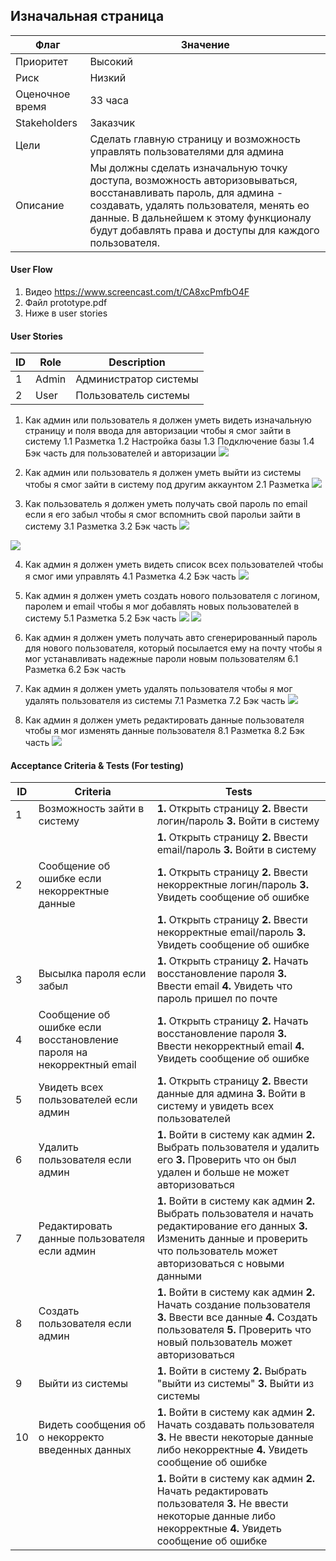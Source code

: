 ## Изначальная страница

| Флаг | Значение |
|---|---|
| Приоритет | Высокий |
| Риск | Низкий |
| Оценочное время | 33 часа |
| Stakeholders | Заказчик |
| Цели | Сделать главную страницу и возможность управлять пользователями для админа |
| Описание | Мы должны сделать изначальную точку доступа, возможность авторизовываться, восстанавливать пароль, для админа - создавать, удалять пользователя, менять ео данные. В дальнейшем к этому функционалу будут добавлять права и доступы для каждого пользователя.|

#### User Flow

1. Видео https://www.screencast.com/t/CA8xcPmfbO4F
2. Файл prototype.pdf
3. Ниже в user stories

#### User Stories

| ID | Role | Description |
|---|---|---|
| 1 | Admin | Администратор системы |
| 2 | User | Пользователь системы |

1. Как админ или пользователь я должен уметь видеть изначальную страницу и поля ввода для авторизации чтобы я смог зайти в систему
1.1 Разметка
1.2 Настройка базы
1.3 Подключение базы
1.4 Бэк часть для пользователей и авторизации
![](Main%20point.png)

2. Как админ или пользователь я должен уметь выйти из системы чтобы я смог зайти в систему под другим аккаунтом
2.1 Разметка
![](Logout.png)

3. Как пользователь я должен уметь получать свой пароль по email если я его забыл чтобы я смог вспомнить свой парольи зайти в систему
3.1 Разметка
3.2 Бэк часть
![](Password.png)

![](Password%20–%202.png)

4. Как админ я должен уметь видеть список всех пользователей чтобы я смог ими управлять
4.1 Разметка
4.2 Бэк часть
![](Users.png)

5. Как админ я должен уметь создать нового пользователя с логином, паролем и email чтобы я мог добавлять новых пользователей в систему
5.1 Разметка
5.2 Бэк часть
![](Add.png)
![](Add%20–%202.png.png)

6. Как админ я должен уметь получать авто сгенерированный пароль для нового пользователя, который посылается ему на почту чтобы я мог устанавливать надежные пароли новым пользователям
6.1 Разметка
6.2 Бэк часть

7. Как админ я должен уметь удалять пользователя чтобы я мог удалять пользователя из системы
7.1 Разметка
7.2 Бэк часть
![](Delete%20confirm.png)

8. Как админ я должен уметь редактировать данные пользователя чтобы я мог изменять данные пользователя
8.1 Разметка
8.2 Бэк часть
![](Edit.png)


#### Acceptance Criteria & Tests (For testing)

| ID | Criteria | Tests |
|---|---|---|
| 1 | Возможность зайти в систему | **1.** Открыть страницу **2.** Ввести логин/пароль **3.** Войти в систему |
| |  | **1.** Открыть страницу **2.** Ввести email/пароль **3.** Войти в систему |
| 2 | Сообщение об ошибке если некорректные данные  | **1.** Открыть страницу **2.** Ввести некорректные логин/пароль **3.** Увидеть сообщение об ошибке |
| | | **1.** Открыть страницу **2.** Ввести некорректные email/пароль **3.** Увидеть сообщение об ошибке |
| 3 | Высылка пароля если забыл | **1.** Открыть страницу **2.** Начать восстановление пароля **3.** Ввести email **4.** Увидеть что пароль пришел по почте |
| 4 | Сообщение об ошибке если восстановление пароля на некорректный email | **1.** Открыть страницу **2.** Начать восстановление пароля **3.** Ввести некорректный email **4.** Увидеть сообщение об ошибке |
| 5 | Увидеть всех пользователей если админ | **1.** Открыть страницу **2.** Ввести данные для админа **3.** Войти в систему и увидеть всех пользователей |
| 6 | Удалить пользователя если админ | **1.** Войти в систему как админ **2.** Выбрать пользователя и удалить его **3.** Проверить что он был удален и больше не может авторизоваться |
| 7 | Редактировать данные пользователя если админ | **1.** Войти в систему как админ **2.** Выбрать пользователя и начать редактирование его данных **3.** Изменить данные и проверить что пользователь может авторизоваться с новыми данными |
| 8 | Создать пользователя если админ | **1.** Войти в систему как админ **2.** Начать создание пользователя **3.** Ввести все данные **4.** Создать пользователя **5.** Проверить что новый пользователь может авторизоваться |
| 9 | Выйти из системы | **1.** Войти в систему  **2.** Выбрать "выйти из системы" **3.** Выйти из системы |
| 10 | Видеть сообщения об о некорректо введенных данных | **1.** Войти в систему как админ  **2.** Начать создавать пользователя **3.** Не ввести некоторые данные либо некорректные **4.** Увидеть сообщение об ошибке |
| | | **1.** Войти в систему как админ  **2.** Начать редактировать пользователя **3.** Не ввести некоторые данные либо некорректные **4.** Увидеть сообщение об ошибке |
